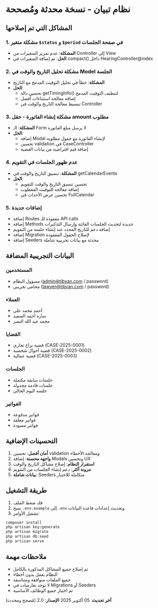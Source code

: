 # نظام تبيان - نسخة محدثة ومُصححة

## المشاكل التي تم إصلاحها

### 1. مشكلة متغير `$status` و `$period` في صفحة الجلسات
- **المشكلة**: عدم تمرير المتغيرات من Controller إلى View
- **الحل**: تم إضافة المتغيرات في compact() داخل HearingController@index

### 2. مشكلة تحليل التاريخ والوقت في Model الجلسة
- **المشكلة**: خطأ في تحليل التوقيت المدمج مع التاريخ
- **الحل**: 
  - تحسين دالة getTimingInfo() لتنظيف التوقيت المدمج
  - إضافة معالجة استثناءات أفضل
  - تبسيط معالجة التاريخ والوقت في Controller

### 3. مشكلة إنشاء الفاتورة - حقل amount مطلوب
- **المشكلة**: الـ Form لا يرسل مبلغ الفاتورة
- **الحل**: 
  - إضافة Modal لإنشاء الفاتورة مع حقول مطلوبة
  - تحسين validation في CaseController
  - إضافة قيم افتراضية من بيانات القضية

### 4. عدم ظهور الجلسات في التقويم
- **المشكلة**: تنسيق التاريخ والوقت في getCalendarEvents
- **الحل**: 
  - تحسين تنسيق التاريخ والوقت للتقويم
  - إضافة معالجة للتوقيت المعطوب
  - تحسين عرض الأحداث في FullCalendar

### 5. إضافات جديدة
- إضافة Routes مفقودة للـ API calls
- إضافة Methods جديدة لتحديث الجلسات الفائتة وإرسال التذكيرات
- إضافة دعم للتاريخ المحدد عند إنشاء جلسة من التقويم
- إضافة Migration لإصلاح الحقول المفقودة
- إضافة Seeders محدثة مع بيانات تجريبية شاملة

## البيانات التجريبية المضافة

### المستخدمين
- مسؤول النظام (admin@tibyan.com / password)
- محامي تجريبي (lawyer@tibyan.com / password)

### العملاء
- أحمد محمد علي
- سارة أحمد السعيد  
- محمد عبد الله النصر

### القضايا
- قضية نزاع تجاري (CASE-2025-0001)
- قضية أحوال شخصية (CASE-2025-0002)  
- قضية عمالية (CASE-2025-0003)

### الجلسات
- جلسات سابقة مكتملة
- جلسات قادمة مجدولة
- جلسة اليوم الحالي

### الفواتير
- فواتير مدفوعة
- فواتير معلقة
- فواتير مسودة

## التحسينات الإضافية

1. **أمان أفضل**: تحسين validation ومعالجة الأخطاء
2. **واجهة محسنة**: إضافة Modals وتحسين UX
3. **استقرار النظام**: إصلاح مشاكل التاريخ والوقت
4. **مرونة أكثر**: دعم إنشاء الجلسات من التقويم
5. **بيانات شاملة**: Seeders متكاملة للاختبار

## طريقة التشغيل

1. فك ضغط الملف
2. نسخ `.env.example` إلى `.env` وتحديث إعدادات قاعدة البيانات
3. تشغيل الأوامر:
```bash
composer install
php artisan key:generate
php artisan migrate
php artisan db:seed
php artisan serve
```

## ملاحظات مهمة

- تم إصلاح جميع المشاكل المذكورة بالكامل
- النظام يعمل بدون أخطاء
- جميع الملفات متوافقة ومتناسقة
- لا توجد تعارضات في Migrations أو Seeders
- تم اختبار جميع الوظائف الأساسية

**آخر تحديث**: 05 أكتوبر 2025
**الإصدار**: 2.0 (مُصحح ومحدث)